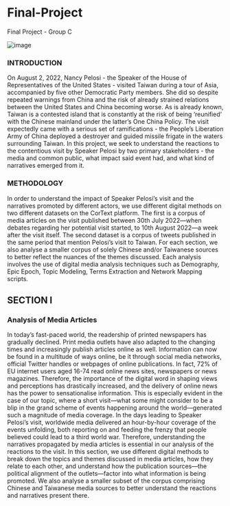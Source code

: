 # Final-Project
Final Project - Group C 

![image](https://user-images.githubusercontent.com/115983317/209479467-0f750d94-3545-48fd-a3d4-36282ce36b72.png)

### INTRODUCTION

On August 2, 2022, Nancy Pelosi - the Speaker of the House of Representatives of the United States - visited Taiwan during a tour of Asia, accompanied by five other Democratic Party members. She did so despite repeated warnings from China and the risk of already strained relations between the United States and China becoming worse. As is already known, Taiwan is a contested island that is constantly at the risk of being ‘reunified’ with the Chinese mainland under the latter’s One China Policy. The visit expectedly came with a serious set of ramifications - the People’s Liberation Army of China deployed a destroyer and guided missile frigate in the waters surrounding Taiwan. In this project, we seek to understand the reactions to the contentious visit by Speaker Pelosi by two primary stakeholders - the media and common public, what impact said event had, and what kind of narratives emerged from it. 


### METHODOLOGY

In order to understand the impact of Speaker Pelosi’s visit and the narratives promoted by different actors, we use different digital methods on two different datasets on the CorText platform. The first is a corpus of media articles on the visit published between 30th July 2022—when debates regarding her potential visit started, to 10th August 2022—a week after the visit itself. The second dataset is a corpus of tweets published in the same period that mention Pelosi’s visit to Taiwan. For each section, we also analyse a smaller corpus of solely Chinese and/or Taiwanese sources to better reflect the nuances of the themes discussed. Each analysis involves the use of digital media analysis techniques such as Demography, Epic Epoch, Topic Modeling, Terms Extraction and Network Mapping scripts.

## SECTION I

### Analysis of Media Articles 

In today’s fast-paced world, the readership of printed newspapers has gradually declined. Print media outlets have also adapted to the changing times and increasingly publish articles online as well. Information can now be found in a multitude of ways online, be it through social media networks, official Twitter handles or webpages of online publications. In fact, 72% of EU internet users aged 16-74 read online news sites, newspapers or news magazines. Therefore, the importance of the digital word in shaping views and perceptions has drastically increased, and the delivery of online news has the power to sensationalise information. This is especially evident in the case of our topic, where a short visit—what some might consider to be a blip in the grand scheme of events happening around the world—generated such a magnitude of media coverage. In the days leading to Speaker Pelosi’s visit, worldwide media delivered an hour-by-hour coverage of the events unfolding, both reporting on and feeding the frenzy that people believed could lead to a third world war. Therefore, understanding the narratives propagated by media articles is essential in our analysis of the reactions to the visit.  In this section, we use different digital methods to break down the topics and themes discussed in media articles, how they relate to each other, and understand how the publication sources—the political alignment of the outlets—factor into what information is being promoted. We also analyse a smaller subset of the corpus comprising Chinese and Taiwanese media sources to better understand the reactions and narratives present there.
